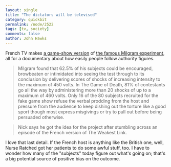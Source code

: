 ```yaml
---
layout: single 
title: "The dictators will be televised" 
category: quickbit
permalink: /node/2522
tags: [tv, society] 
comments: false 
author: John Hawks 
---
```


French TV makes <a href="http://www.time.com/time/arts/article/0,8599,1972981,00.html">a game-show version</a> of <a href="http://en.wikipedia.org/wiki/Milgram_experiment">the famous Milgram experiment</a>, all for a documentary about how easily people follow authority figures. 

<blockquote>Milgram found that 62.5% of his subjects could be encouraged, browbeaten or intimidated into seeing the test through to its conclusion by delivering scores of shocks of increasing intensity to the maximum of 450 volts. In The Game of Death, 81% of contestants go all the way by administering more than 20 shocks of up to a maximum of 460 volts. Only 16 of the 80 subjects recruited for the fake game show refuse the verbal prodding from the host  and pressure from the audience to keep dishing out the torture like a good sport  though most express misgivings or try to pull out before being persuaded otherwise.</blockquote>

<blockquote>Nick says he got the idea for the project after stumbling across an episode of the French version of The Weakest Link.</blockquote>

I love that last detail. If the French host is anything like the British one, well, Nurse Ratched got her patients to do some awful stuff, too. I have to wonder how many of the "subjects" today figure out what's going on; that's a big potential source of positive bias on the outcome. 

